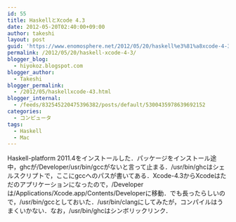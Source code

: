 ```yaml
---
id: 55
title: HaskellとXcode 4.3
date: 2012-05-20T02:40:00+09:00
author: takeshi
layout: post
guid: 'https://www.enomosphere.net/2012/05/20/haskell%e3%81%a8xcode-4-3/'
permalink: /2012/05/20/haskell-xcode-4-3/
blogger_blog:
  - hiyokoz.blogspot.com
blogger_author:
  - Takeshi
blogger_permalink:
  - /2012/05/haskellxcode-43.html
blogger_internal:
  - /feeds/832545220475396382/posts/default/5300435978639692152
categories:
  - コンピュータ
tags:
  - Haskell
  - Mac
---
```

Haskell-platform 2011.4をインストールした．<!--more-->パッケージをインストール途中，ghcが/Developer/usr/bin/gccがないと言って止まる．/usr/bin/ghcはシェルスクリプトで，ここにgccへのパスが書いてある．Xcode-4.3からXcodeはただのアプリケーションになったので，/Developerは/Applications/Xcode.app/Contents/Developerに移動．でも長ったらしいので，/usr/bin/gccとしておいた．/usr/bin/clangにしてみたが，コンパイルはうまくいかない．なお，/usr/bin/ghcはシンボリックリンク．